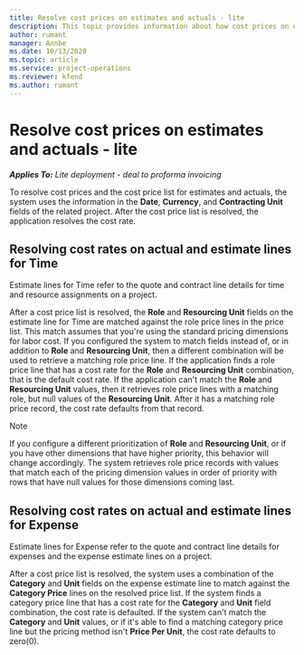 ```yaml
---
title: Resolve cost prices on estimates and actuals - lite
description: This topic provides information about how cost prices on estimates and actuals are resolved.
author: rumant
manager: Annbe
ms.date: 10/13/2020
ms.topic: article
ms.service: project-operations
ms.reviewer: kfend 
ms.author: rumant
---
```


# Resolve cost prices on estimates and actuals - lite

_**Applies To:** Lite deployment - deal to proforma invoicing_

To resolve cost prices and the cost price list for estimates and actuals, the system uses the information in the **Date**, **Currency**, and **Contracting Unit** fields of the related project. After the cost price list is resolved, the application resolves the cost rate.

## Resolving cost rates on actual and estimate lines for Time

Estimate lines for Time refer to the quote and contract line details for time and resource assignments on a project.

After a cost price list is resolved, the **Role** and **Resourcing Unit** fields on the estimate line for Time are matched against the role price lines in the price list. This match assumes that you're using the standard pricing dimensions for labor cost. If you configured the system to match fields instead of, or in addition to **Role** and **Resourcing Unit**, then a different combination will be used to retrieve a matching role price line. If the application finds a role price line that has a cost rate for the **Role** and **Resourcing Unit** combination, that is the default cost rate. If the application can't match the **Role** and **Resourcing Unit** values, then it retrieves role price lines with a matching role, but null values of the **Resourcing Unit**. After it has a matching role price record, the cost rate defaults from that record. 

> [!NOTE]
> If you configure a different prioritization of **Role** and **Resourcing Unit**, or if you have other dimensions that have higher priority, this behavior will change accordingly. The system retrieves role price records with values that match each of the pricing dimension values in order of priority with rows that have null values for those dimensions coming last.

## Resolving cost rates on actual and estimate lines for Expense

Estimate lines for Expense refer to the quote and contract line details for expenses and the expense estimate lines on a project.

After a cost price list is resolved, the system uses a combination of the **Category** and **Unit** fields on the expense estimate line to match against the **Category Price** lines on the resolved price list. If the system finds a category price line that has a cost rate for the **Category** and **Unit** field combination, the cost rate is defaulted. If the system can't match the **Category** and **Unit** values, or if it's able to find a matching category price line but the pricing method isn't **Price Per Unit**, the cost rate defaults to zero(0).
